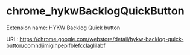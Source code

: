 chrome_hykwBacklogQuickButton
=============================

Extension name: HYKW Backlog Quick button

URL: https://chrome.google.com/webstore/detail/hykw-backlog-quick-button/oomhdjimigihpepifblefcclaglilabf

